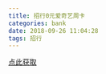 ```yaml
---
title: 招行0元爱奇艺周卡
categories: bank
date: 2018-09-26 11:04:28
tags: 招行
---
```


[点此获取](https://market.cmbchina.com/personal/cjr0928/cjr0928.html?from=groupmessage&amp;isappinstalled=0 "点此获取")

